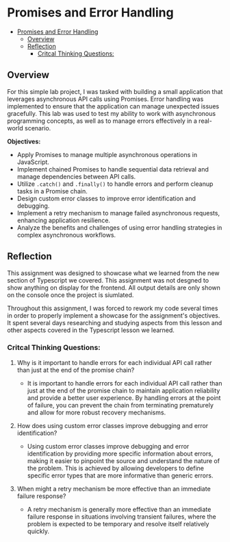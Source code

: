 # Promises and Error Handling

- [Promises and Error Handling](#promises-and-error-handling)
  - [Overview](#overview)
  - [Reflection](#reflection)
    - [Critcal Thinking Questions:](#critcal-thinking-questions)

## Overview

For this simple lab project, I was tasked with building a small application that leverages asynchronous API calls using Promises. Error handling was implemented to ensure that the application can manage unexpected issues gracefully. This lab was used to test my ability to work with asynchronous programming concepts, as well as to manage errors effectively in a real-world scenario.

**Objectives:**

- Apply Promises to manage multiple asynchronous operations in JavaScript.
- Implement chained Promises to handle sequential data retrieval and manage dependencies between API calls.
- Utilize `.catch()` and `.finally()` to handle errors and perform cleanup tasks in a Promise chain.
- Design custom error classes to improve error identification and debugging.
- Implement a retry mechanism to manage failed asynchronous requests, enhancing application resilience.
- Analyze the benefits and challenges of using error handling strategies in complex asynchronous workflows.

## Reflection

This assignment was designed to showcase what we learned from the new section of Typescript we covered. This assignment was not desgned to show anything on display for the frontend. All output details are only shown on the console once the project is siumlated.

Throughout this assignment, I was forced to rework my code several times in order to properly implement a showcase for the assignment's objectives. It spent several days researching and studying aspects from this lesson and other aspects covered in the Typescript lesson we learned.

### Critcal Thinking Questions:

1. Why is it important to handle errors for each individual API call rather than just at the end of the promise chain?

   - It is important to handle errors for each individual API call rather than just at the end of the promise chain to maintain application reliability and provide a better user experience. By handling errors at the point of failure, you can prevent the chain from terminating prematurely and allow for more robust recovery mechanisms.

2. How does using custom error classes improve debugging and error identification?

   - Using custom error classes improve debugging and error identification by providing more specific information about errors, making it easier to pinpoint the source and understand the nature of the problem. This is achieved by allowing developers to define specific error types that are more informative than generic errors.

3. When might a retry mechanism be more effective than an immediate failure response?

   - A retry mechanism is generally more effective than an immediate failure response in situations involving transient failures, where the problem is expected to be temporary and resolve itself relatively quickly.
